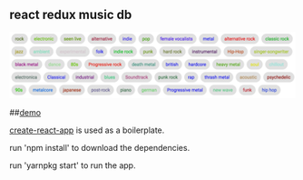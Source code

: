 ## react redux music db

![Alt text](img.png)

##[demo](http://react-redux-music.surge.sh/)

[create-react-app](https://github.com/facebookincubator/create-react-app) is used as a boilerplate.

run 'npm install' to download the dependencies.

run 'yarnpkg start' to run the app.


